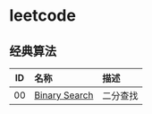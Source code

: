 # leetcode

## 经典算法

 | ID | 名称 | 描述 |
 |:-:|:-|:-|
 | 00 | [Binary Search](./algorithms/00.binary-search) | 二分查找 |
